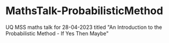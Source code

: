 # MathsTalk-ProbabilisticMethod
UQ MSS maths talk for 28-04-2023 titled "An Introduction to the Probabilistic Method - If Yes Then Maybe"
